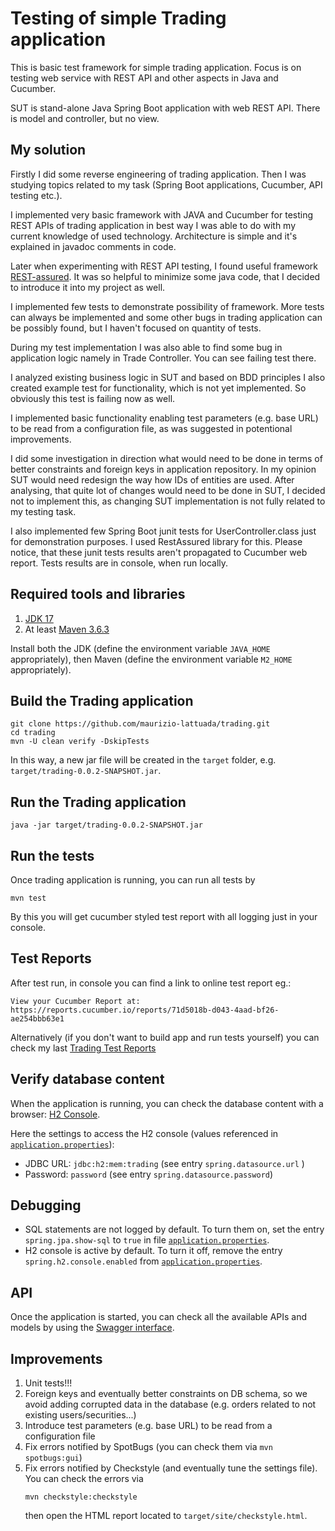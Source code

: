 # Testing of simple Trading application

This is basic test framework for simple trading application.
Focus is on testing web service with REST API and other aspects in Java and Cucumber.

SUT is stand-alone Java Spring Boot application with web REST API. There is model and controller, but no view.

## My solution

Firstly I did some reverse engineering of trading application. Then I was studying topics related to my task (Spring Boot applications, Cucumber, API testing etc.).

I implemented very basic framework with JAVA and Cucumber for testing REST APIs of trading application in best way I was able to do with my current knowledge of used technology.
Architecture is simple and it's explained in javadoc comments in code.

Later when experimenting with REST API testing, I found useful framework [REST-assured](http://rest-assured.io/). It was so helpful to minimize some java code, that I decided to introduce it into my project as well.

I implemented few tests to demonstrate possibility of framework. More tests can always be implemented and some other bugs in trading application can be possibly found, but I haven't focused on quantity of tests.

During my test implementation I was also able to find some bug in application logic namely in Trade Controller. You can see failing test there.

I analyzed existing business logic in SUT and based on BDD principles I also created example test for functionality, which is not yet implemented. So obviously this test is failing now as well.

I implemented basic functionality enabling test parameters (e.g. base URL) to be read from a configuration file, as was suggested in potentional improvements.

I did some investigation in direction what would need to be done in terms of better constraints and foreign keys in application repository. In my opinion SUT would need redesign the way how IDs of entities are used. After analysing, that quite lot of changes would need to be done in SUT, I decided not to implement this, as changing SUT implementation is not fully related to my testing task.

I also implemented few Spring Boot junit tests for UserController.class just for demonstration purposes. I used RestAssured library for this. Please notice, that these junit tests results aren't propagated to Cucumber web report. Tests results are in console, when run locally.


## Required tools and libraries

1. [JDK 17](https://www.oracle.com/java/technologies/downloads/#JDK17)
2. At least [Maven 3.6.3](https://maven.apache.org/download.cgi)

Install both the JDK (define the environment variable `JAVA_HOME` appropriately), then
Maven (define the environment variable `M2_HOME` appropriately).

## Build the Trading application

```shell
git clone https://github.com/maurizio-lattuada/trading.git
cd trading
mvn -U clean verify -DskipTests
```

In this way, a new jar file will be created in the `target` folder, e.g.
`target/trading-0.0.2-SNAPSHOT.jar`.

## Run the Trading application

```shell
java -jar target/trading-0.0.2-SNAPSHOT.jar
```

## Run the tests

Once trading application is running, you can run all tests by

```shell
mvn test
```

By this you will get cucumber styled test report with all logging just in your console.

## Test Reports

After test run, in console you can find a link to online test report eg.:

```
View your Cucumber Report at:                                            
https://reports.cucumber.io/reports/71d5018b-d043-4aad-bf26-ae254bbb63e1         
```

Alternatively (if you don't want to build app and run tests yourself) you can check my last [Trading Test Reports](https://reports.cucumber.io/report-collections/e17c7f4f-e651-4d51-bb82-a8d9cfac14da)




## Verify database content

When the application is running, you can check the database content with a
browser: [H2 Console](http://localhost:8080/h2-console/).

Here the settings to access the H2 console (values referenced
in [`application.properties`](src/main/resources/application.properties)):

* JDBC URL: `jdbc:h2:mem:trading` (see entry `spring.datasource.url` )
* Password: `password` (see entry `spring.datasource.password`)

## Debugging

* SQL statements are not logged by default. To turn them on, set the entry `spring.jpa.show-sql`
  to `true` in file [`application.properties`](src/main/resources/application.properties).
* H2 console is active by default. To turn it off, remove the entry `spring.h2.console.enabled`
  from [`application.properties`](src/main/resources/application.properties).

## API

Once the application is started, you can check all the available APIs and models by using
the [Swagger interface](http://localhost:8080/swagger-ui/).

## Improvements

1. Unit tests!!!
2. Foreign keys and eventually better constraints on DB schema, so we avoid adding corrupted data in the database (e.g.
   orders related to not existing users/securities...)
3. Introduce test parameters (e.g. base URL) to be read from a configuration file
4. Fix errors notified by SpotBugs (you can check them via `mvn spotbugs:gui`)
5. Fix errors notified by Checkstyle (and eventually tune the settings file). You can check the errors via
    ```shell
   mvn checkstyle:checkstyle
   ```
   then open the HTML report located to `target/site/checkstyle.html`.
